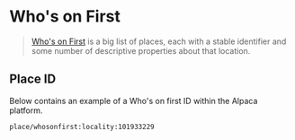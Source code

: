 [//]: # "Title: Who's on First"
[//]: # "Weight: 5"

# Who's on First

> [Who's on First](https://whosonfirst.org/) is a big list of places, each with
> a stable identifier and some number of descriptive properties about that
> location.

## Place ID

Below contains an example of a Who's on first ID within the Alpaca platform.

    place/whosonfirst:locality:101933229
